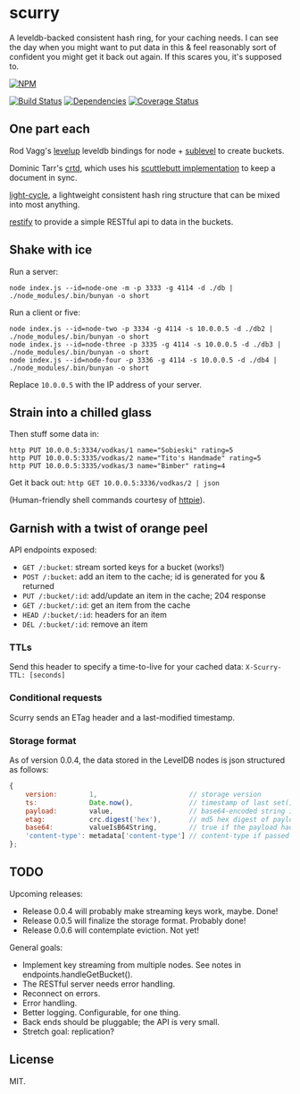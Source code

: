 scurry
======

A leveldb-backed consistent hash ring, for your caching needs. I can see the day when you might want to put data in this & feel reasonably sort of confident you might get it back out again. If this scares you, it's supposed to.

[![NPM](https://nodei.co/npm/scurry.png)](https://nodei.co/npm/scurry/)

[![Build Status](https://secure.travis-ci.org/ceejbot/scurry.png)](http://travis-ci.org/ceejbot/scurry)
[![Dependencies](https://david-dm.org/ceejbot/scurry.png)](https://david-dm.org/ceejbot/scurry)
[![Coverage Status](https://coveralls.io/repos/ceejbot/scurry/badge.png)](https://coveralls.io/r/ceejbot/scurry)

## One part each

Rod Vagg's [levelup](https://github.com/rvagg/node-levelup) leveldb bindings for node + [sublevel](https://github.com/dominictarr/level-sublevel) to create buckets.

Dominic Tarr's [crtd](https://github.com/dominictarr/crdt), which uses his [scuttlebutt implementation](https://github.com/dominictarr/scuttlebutt) to keep a document in sync.

[light-cycle](https://github.com/ceejbot/light-cycle), a lightweight consistent hash ring structure that can be mixed into most anything.

[restify](http://mcavage.me/node-restify/) to provide a simple RESTful api to data in the buckets.

## Shake with ice

Run a server:

`node index.js --id=node-one -m -p 3333 -g 4114 -d ./db | ./node_modules/.bin/bunyan -o short`

Run a client or five:

```shell
node index.js --id=node-two -p 3334 -g 4114 -s 10.0.0.5 -d ./db2 | ./node_modules/.bin/bunyan -o short
node index.js --id=node-three -p 3335 -g 4114 -s 10.0.0.5 -d ./db3 | ./node_modules/.bin/bunyan -o short
node index.js --id=node-four -p 3336 -g 4114 -s 10.0.0.5 -d ./db4 | ./node_modules/.bin/bunyan -o short
```

Replace `10.0.0.5` with the IP address of your server.

## Strain into a chilled glass

Then stuff some data in: 

```shell
http PUT 10.0.0.5:3334/vodkas/1 name="Sobieski" rating=5
http PUT 10.0.0.5:3335/vodkas/2 name="Tito's Handmade" rating=5
http PUT 10.0.0.5:3335/vodkas/3 name="Bimber" rating=4
```

Get it back out: `http GET 10.0.0.5:3336/vodkas/2 | json`

(Human-friendly shell commands courtesy of [httpie](https://github.com/jkbr/httpie)).

## Garnish with a twist of orange peel

API endpoints exposed:

- `GET /:bucket`: stream sorted keys for a bucket (works!)
- `POST /:bucket`: add an item to the cache; id is generated for you & returned
- `PUT /:bucket/:id`: add/update an item in the cache; 204 response
- `GET /:bucket/:id`: get an item from the cache
- `HEAD /:bucket/:id`: headers for an item
- `DEL /:bucket/:id`: remove an item

### TTLs

Send this header to specify a time-to-live for your cached data: `X-Scurry-TTL: [seconds]`

### Conditional requests

Scurry sends an ETag header and a last-modified timestamp.

### Storage format

As of version 0.0.4, the data stored in the LevelDB nodes is json structured as follows:

```javascript
{
	version:        1,                       // storage version
    ts:             Date.now(),              // timestamp of last set()
    payload:        value,                   // base64-encoded string if buffer, JSON string if not
    etag:           crc.digest('hex'),       // md5 hex digest of payload
    base64:         valueIsB64String,        // true if the payload had to be base64 encoded
    'content-type': metadata['content-type'] // content-type if passed in
};

```

## TODO

Upcoming releases:

- Release 0.0.4 will probably make streaming keys work, maybe. Done!
- Release 0.0.5 will finalize the storage format. Probably done!
- Release 0.0.6 will contemplate eviction. Not yet!

General goals:

- Implement key streaming from multiple nodes. See notes in endpoints.handleGetBucket().
- The RESTful server needs error handling. 
- Reconnect on errors.
- Error handling.
- Better logging. Configurable, for one thing.
- Back ends should be pluggable; the API is very small.
- Stretch goal: replication? 

## License

MIT.
